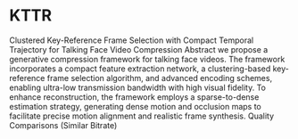 # KTTR
Clustered Key-Reference Frame Selection with Compact Temporal Trajectory for Talking Face Video Compression
Abstract
 we propose a generative compression framework for talking face videos. The framework incorporates a compact feature extraction network, a clustering-based key-reference frame selection algorithm, and advanced encoding schemes, enabling ultra-low transmission bandwidth with high visual fidelity. To enhance reconstruction, the framework employs a sparse-to-dense estimation strategy, generating dense motion and occlusion maps to facilitate precise motion alignment and realistic frame synthesis.
 Quality Comparisons (Similar Bitrate)
